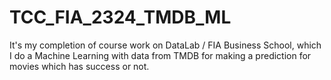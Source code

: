 # TCC_FIA_2324_TMDB_ML
It's my completion of course work on DataLab / FIA Business School, which I do a Machine Learning with data from TMDB for making a prediction for movies which has success or not.
